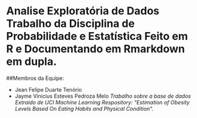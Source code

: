 # Analise Exploratória de Dados Trabalho da Disciplina de Probabilidade e Estatística Feito em R e Documentando em Rmarkdown em dupla.
##Membros da Equipe:
- Jean Felipe Duarte Tenório
- Jayme Vinicius Esteves Pedroza Melo
*Trabalho sobre a base de dados Extraído de UCI Machine Learning Respository: "Estimation of Obesity Levels Based On Eating Habits and Physical Condition".*
